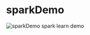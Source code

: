 # sparkDemo 
![sparkDemo](https://travis-ci.org/wuxinbo/sparkDemo.svg?branch=master)
spark learn demo

